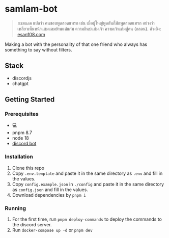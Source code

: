 # samlam-bot

> _แซมแลม_ แปลว่า คนชอบพูดสอดแทรก เช่น เมื่อผู้ใหญ่พูดกันก็มักพูดสอดแทรก อย่างว่า เหลียวเห็นหน้าแซมแลมย้านแต่แก่ม ความกินบ่แก่มเจ้า ความเว้าแก่มซู่คน (กลอน). อัางอิง: [esan108.com](https://esan108.com/dict/view/%E0%B9%81%E0%B8%8B%E0%B8%A1%E0%B9%81%E0%B8%A5%E0%B8%A1#google_vignette)

Making a bot with the personality of that one friend who always has something to say without filters.

## Stack

- discordjs
- chatgpt

## Getting Started

### Prerequisites

- 💻
- pnpm 8.7
- node 18
- [discord bot](https://discordjs.guide/preparations/setting-up-a-bot-application.html#creating-your-bot)

### Installation

1. Clone this repo
2. Copy `.env.template` and paste it in the same directory as `.env` and fill in the values.
3. Copy `config.example.json` in `./config` and paste it in the same directory as `config.json` and fill in the values.
4. Download dependencies by `pnpm i`

### Running

1. For the first time, run `pnpm deploy-commands` to deploy the commands to the discord server.
2. Run `docker-compose up -d` or `pnpm dev`
